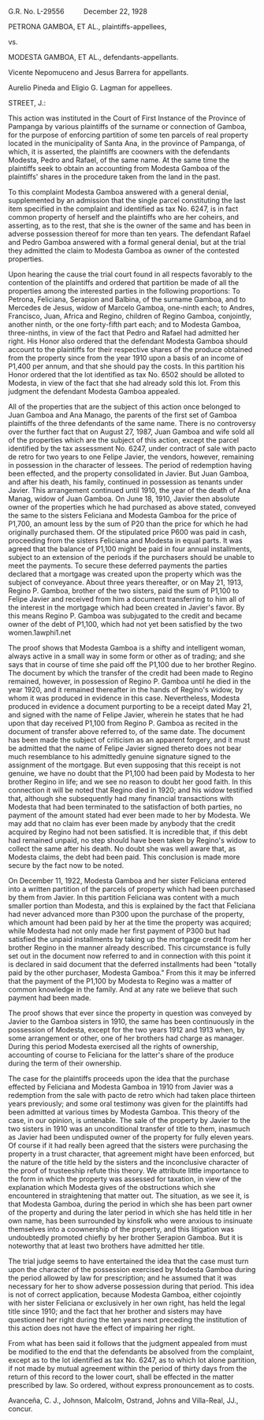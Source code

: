 G.R. No. L-29556          December 22, 1928

  

PETRONA GAMBOA, ET AL., plaintiffs-appellees,

vs.

MODESTA GAMBOA, ET AL., defendants-appellants.

  

Vicente Nepomuceno and Jesus Barrera for appellants.

Aurelio Pineda and Eligio G. Lagman for appellees.

  
  

STREET, J.:

  

This action was instituted in the Court of First Instance of the Province of Pampanga by various plaintiffs of the surname or connection of Gamboa, for the purpose of enforcing partition of some ten parcels of real property located in the municipality of Santa Ana, in the province of Pampanga, of which, it is asserted, the plaintiffs are coowners with the defendants Modesta, Pedro and Rafael, of the same name. At the same time the plaintiffs seek to obtain an accounting from Modesta Gamboa of the plaintiffs' shares in the procedure taken from the land in the past.

  

To this complaint Modesta Gamboa answered with a general denial, supplemented by an admission that the single parcel constituting the last item specified in the complaint and identified as tax No. 6247, is in fact common property of herself and the plaintiffs who are her coheirs, and asserting, as to the rest, that she is the owner of the same and has been in adverse possession thereof for more than ten years. The defendant Rafael and Pedro Gamboa answered with a formal general denial, but at the trial they admitted the claim to Modesta Gamboa as owner of the contested properties.

  

Upon hearing the cause the trial court found in all respects favorably to the contention of the plaintiffs and ordered that partition be made of all the properties among the interested parties in the following proportions: To Petrona, Feliciana, Serapion and Balbina, of the surname Gamboa, and to Mercedes de Jesus, widow of Marcelo Gamboa, one-ninth each; to Andres, Francisco, Juan, Africa and Regino, children of Regino Gamboa, conjointly, another ninth, or the one forty-fifth part each; and to Modesta Gamboa, three-ninths, in view of the fact that Pedro and Rafael had admitted her right. His Honor also ordered that the defendant Modesta Gamboa should account to the plaintiffs for their respective shares of the produce obtained from the property since from the year 1910 upon a basis of an income of P1,400 per annum, and that she should pay the costs. In this partition his Honor ordered that the lot identified as tax No. 6502 should be alloted to Modesta, in view of the fact that she had already sold this lot. From this judgment the defendant Modesta Gamboa appealed.

  

All of the properties that are the subject of this action once belonged to Juan Gamboa and Ana Manago, the parents of the first set of Gamboa plaintiffs of the three defendants of the same name. There is no controversy over the further fact that on August 27, 1987, Juan Gamboa and wife sold all of the properties which are the subject of this action, except the parcel identified by the tax assessment No. 6247, under contract of sale with pacto de retro for two years to one Felipe Javier, the vendors, however, remaining in possession in the character of lessees. The period of redemption having been effected, and the property consolidated in Javier. But Juan Gamboa, and after his death, his family, continued in possession as tenants under Javier. This arrangement continued until 1910, the year of the death of Ana Manag, widow of Juan Gamboa. On June 18, 1910, Javier then absolute owner of the properties which he had purchased as above stated, conveyed the same to the sisters Feliciana and Modesta Gamboa for the price of P1,700, an amount less by the sum of P20 than the price for which he had originally purchased them. Of the stipulated price P600 was paid in cash, proceeding from the sisters Feliciana and Modesta in equal parts. It was agreed that the balance of P1,100 might be paid in four annual installments, subject to an extension of the periods if the purchasers should be unable to meet the payments. To secure these deferred payments the parties declared that a mortgage was created upon the property which was the subject of conveyance. About three years thereafter, or on May 21, 1913, Regino P. Gamboa, brother of the two sisters, paid the sum of P1,100 to Felipe Javier and received from him a document transferring to him all of the interest in the mortgage which had been created in Javier's favor. By this means Regino P. Gamboa was subjugated to the credit and became owner of the debt of P1,100, which had not yet been satisfied by the two women.1awphi1.net

  

The proof shows that Modesta Gamboa is a shifty and intelligent woman, always active in a small way in some form or other as of trading; and she says that in course of time she paid off the P1,100 due to her brother Regino. The document by which the transfer of the credit had been made to Regino remained, however, in possession of Regino P. Gamboa until he died in the year 1920, and it remained thereafter in the hands of Regino's widow, by whom it was produced in evidence in this case. Nevertheless, Modesta produced in evidence a document purporting to be a receipt dated May 21, and signed with the name of Felipe Javier, wherein he states that he had upon that day received P1,100 from Regino P. Gamboa as recited in the document of transfer above referred to, of the same date. The document has been made the subject of criticism as an apparent forgery, and it must be admitted that the name of Felipe Javier signed thereto does not bear much resemblance to his admittedly genuine signature signed to the assignment of the mortgage. But even supposing that this receipt is not genuine, we have no doubt that the P1,100 had been paid by Modesta to her brother Regino in life; and we see no reason to doubt her good faith. In this connection it will be noted that Regino died in 1920; and his widow testified that, although she subsequently had many financial transactions with Modesta that had been terminated to the satisfaction of both parties, no payment of the amount stated had ever been made to her by Modesta. We may add that no claim has ever been made by anybody that the credit acquired by Regino had not been satisfied. It is incredible that, if this debt had remained unpaid, no step should have been taken by Regino's widow to collect the same after his death. No doubt she was well aware that, as Modesta claims, the debt had been paid. This conclusion is made more secure by the fact now to be noted.

  

On December 11, 1922, Modesta Gamboa and her sister Feliciana entered into a written partition of the parcels of property which had been purchased by them from Javier. In this partition Feliciana was content with a much smaller portion than Modesta, and this is explained by the fact that Feliciana had never advanced more than P300 upon the purchase of the property, which amount had been paid by her at the time the property was acquired; while Modesta had not only made her first payment of P300 but had satisfied the unpaid installments by taking up the mortgage credit from her brother Regino in the manner already described. This circumstance is fully set out in the document now referred to and in connection with this point it is declared in said document that the deferred installments had been "totally paid by the other purchaser, Modesta Gamboa." From this it may be inferred that the payment of the P1,100 by Modesta to Regino was a matter of common knowledge in the family. And at any rate we believe that such payment had been made.

  

The proof shows that ever since the property in question was conveyed by Javier to the Gamboa sisters in 1910, the same has been continuously in the possession of Modesta, except for the two years 1912 and 1913 when, by some arrangement or other, one of her brothers had charge as manager. During this period Modesta exercised all the rights of ownership, accounting of course to Feliciana for the latter's share of the produce during the term of their ownership.

  

The case for the plaintiffs proceeds upon the idea that the purchase effected by Feliciana and Modesta Gamboa in 1910 from Javier was a redemption from the sale with pacto de retro which had taken place thirteen years previously; and some oral testimony was given for the plaintiffs had been admitted at various times by Modesta Gamboa. This theory of the case, in our opinion, is untenable. The sale of the property by Javier to the two sisters in 1910 was an unconditional transfer of title to them, inasmuch as Javier had been undisputed owner of the property for fully eleven years. Of course if it had really been agreed that the sisters were purchasing the property in a trust character, that agreement might have been enforced, but the nature of the title held by the sisters and the inconclusive character of the proof of trusteeship refute this theory. We attribute little importance to the form in which the property was assessed for taxation, in view of the explanation which Modesta gives of the obstructions which she encountered in straightening that matter out. The situation, as we see it, is that Modesta Gamboa, during the period in which she has been part owner of the property and during the later period in which she has held title in her own name, has been surrounded by kinsfolk who were anxious to insinuate themselves into a coownership of the property, and this litigation was undoubtedly promoted chiefly by her brother Serapion Gamboa. But it is noteworthy that at least two brothers have admitted her title.

  

The trial judge seems to have entertained the idea that the case must turn upon the character of the possession exercised by Modesta Gamboa during the period allowed by law for prescription; and he assumed that it was necessary for her to show adverse possession during that period. This idea is not of correct application, because Modesta Gamboa, either cojointly with her sister Feliciana or exclusively in her own right, has held the legal title since 1910; and the fact that her brother and sisters may have questioned her right during the ten years next preceding the institution of this action does not have the effect of impairing her right.

  

From what has been said it follows that the judgment appealed from must be modified to the end that the defendants be absolved from the complaint, except as to the lot identified as tax No. 6247, as to which lot alone partition, if not made by mutual agreement within the period of thirty days from the return of this record to the lower court, shall be effected in the matter prescribed by law. So ordered, without express pronouncement as to costs.

  

Avanceña, C. J., Johnson, Malcolm, Ostrand, Johns and Villa-Real, JJ., concur.